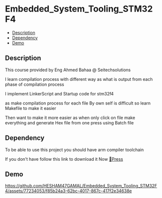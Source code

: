 # Embedded_System_Tooling_STM32F4
- [Description](#Description)
- [Dependency](#Dependency)
- [Demo](#Demo)


## Description
<p>This course provided by Eng Ahmed Bahaa @ Seitechsolutions </p>
<p>I learn compilation process with different way as what is output from each phase of compilation process  </p>
<p>I implement LinkerScript and Startup code for stm32f4 </p>
<p>as make compilation process for each file By own self is difficult so learn Makefile to make it easier </p>
<p>Then want to make it more easier as when only click on file make everything and generate Hex file from one press using Batch file</p>

## Dependency 
<p>To be able to use this project you should have arm compiler toolchain</p>
<P>If you don't have follow this link to download it Now <a href="https://developer.arm.com/downloads/-/gnu-rm">🔗Press</a> <p>

## Demo

https://github.com/HESHAM47GAMAL/Embedded_System_Tooling_STM32F4/assets/77234053/f85b24a3-62bc-4017-867c-417f2e34638e

